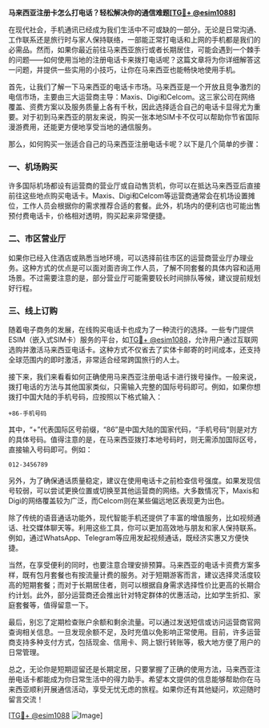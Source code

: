 **马来西亚注册卡怎么打电话？轻松解决你的通信难题[[TG💪+ @esim1088](https://t.me/s/esim1088)]**

在现代社会，手机通讯已经成为我们生活中不可或缺的一部分。无论是日常沟通、工作联系还是旅行时与家人保持联络，一部能正常打电话和上网的手机都是我们的必需品。然而，如果你最近前往马来西亚旅行或者长期居住，可能会遇到一个棘手的问题——如何使用当地的注册电话卡来拨打电话呢？这篇文章将为你详细解答这一问题，并提供一些实用的小技巧，让你在马来西亚也能畅快地使用手机。

首先，让我们了解一下马来西亚的电话卡市场。马来西亚是一个开放且竞争激烈的电信市场，主要由三大运营商主导：Maxis、Digi和Celcom。这三家公司在网络覆盖、资费方案以及服务质量上各有千秋，因此选择适合自己的电话卡显得尤为重要。对于初到马来西亚的朋友来说，购买一张本地SIM卡不仅可以帮助你节省国际漫游费用，还能更方便地享受当地的通信服务。

那么，如何购买一张适合自己的马来西亚注册电话卡呢？以下是几个简单的步骤：

### 一、机场购买
许多国际机场都设有运营商的营业厅或自动售货机，你可以在抵达马来西亚后直接前往这些地点购买电话卡。Maxis、Digi和Celcom等运营商通常会在机场设置摊位，工作人员会根据你的需求推荐合适的套餐。此外，机场内的便利店也可能出售预付费电话卡，价格相对透明，购买起来非常便捷。

### 二、市区营业厅
如果你已经入住酒店或熟悉当地环境，可以选择前往市区的运营商营业厅办理业务。这种方式的优点是可以面对面咨询工作人员，了解不同套餐的具体内容和适用场景。不过需要注意的是，部分营业厅可能需要较长时间排队等候，建议提前规划好行程。

### 三、线上订购
随着电子商务的发展，在线购买电话卡也成为了一种流行的选择。一些专门提供ESIM（嵌入式SIM卡）服务的平台，如[TG💪+ @esim1088](https://t.me/s/esim1088)，允许用户通过互联网选购并激活马来西亚电话卡。这种方式不仅省去了实体卡邮寄的时间成本，还支持全球范围内的即时激活，非常适合经常跨国旅行的人士。

接下来，我们来看看如何正确使用马来西亚注册电话卡进行拨号操作。一般来说，拨打电话的方法与其他国家类似，只需输入完整的国际号码即可。例如，如果你想拨打中国大陆的手机号码，应按照以下格式输入：

```
+86-手机号码
```

其中，“+”代表国际区号前缀，“86”是中国大陆的国家代码，“手机号码”则是对方的具体号码。值得注意的是，在马来西亚拨打本地号码时，则无需添加国际区号，直接输入号码即可。例如：

```
012-3456789
```

另外，为了确保通话质量稳定，建议在使用电话卡之前检查信号强度。如果发现信号较弱，可以尝试更换位置或切换至其他运营商的网络。大多数情况下，Maxis和Digi的网络覆盖较为广泛，而Celcom则在某些偏远地区表现更为出色。

除了传统的语音通话功能外，现代智能手机还提供了丰富的增值服务，比如视频通话、社交媒体聊天等。利用这些工具，你可以更加高效地与朋友和家人保持联系。例如，通过WhatsApp、Telegram等应用发起视频通话，既经济实惠又方便快捷。

当然，在享受便利的同时，也要注意合理安排预算。马来西亚的电话卡资费方案多样，既有包月套餐也有按流量计费的服务。对于短期游客而言，建议选择灵活度较高的短期套餐；而对于长期居住者，则可以根据自身需求选择性价比更高的长期合约计划。此外，部分运营商还会推出针对特定群体的优惠活动，比如学生折扣、家庭套餐等，值得留意一下。

最后，别忘了定期检查账户余额和剩余流量。可以通过发送短信或访问运营商官网查询相关信息。一旦发现余额不足，及时充值以免影响正常使用。目前，许多运营商支持多种支付方式，包括现金、信用卡、网上银行转账等，极大地方便了用户的日常管理。

总之，无论你是短期逗留还是长期定居，只要掌握了正确的使用方法，马来西亚注册电话卡都能成为你日常生活中的得力助手。希望本文提供的信息能够帮助你在马来西亚顺利开展通信活动，享受无忧无虑的旅程。如果你还有其他疑问，欢迎随时留言交流！

[[TG💪+ @esim1088](https://t.me/s/esim1088) ![Image](https://i.postimg.cc/4NQfJmqS/Snipaste-2025-05-13-00-14-12.png)]